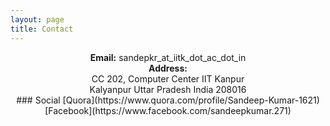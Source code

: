 ```yaml
---
layout: page
title: Contact
---
```

<div align="center">
<b>Email:</b> sandepkr_at_iitk_dot_ac_dot_in<br/>
<b>Address:</b> <br/>
CC 202, Computer Center IIT Kanpur <br/>
Kalyanpur Uttar Pradesh India 208016
</div>

<div align="center">
### Social
[Quora](https://www.quora.com/profile/Sandeep-Kumar-1621) [Facebook](https://www.facebook.com/sandeepkumar.271)
</div>
